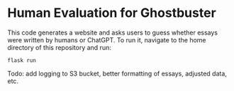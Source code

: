 # Human Evaluation for Ghostbuster
This code generates a website and asks users to guess whether essays were written by humans or ChatGPT. To run it, navigate to the home directory of this repository and run:
```
flask run
```
Todo: add logging to S3 bucket, better formatting of essays, adjusted data, etc.
